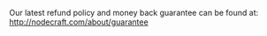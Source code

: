 Our latest refund policy and money back guarantee can be found at: http://nodecraft.com/about/guarantee
